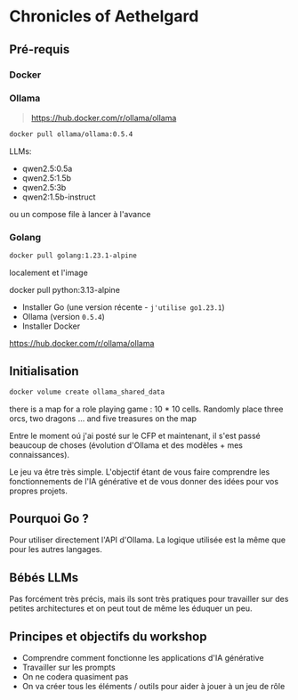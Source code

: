 # Chronicles of Aethelgard

## Pré-requis

### Docker

### Ollama
> https://hub.docker.com/r/ollama/ollama

```bash
docker pull ollama/ollama:0.5.4
```

LLMs:

- qwen2.5:0.5a
- qwen2.5:1.5b
- qwen2.5:3b
- qwen2:1.5b-instruct

ou un compose file à lancer à l'avance

### Golang

```bash
docker pull golang:1.23.1-alpine
```

localement et l'image

docker pull python:3.13-alpine

- Installer Go (une version récente - `j'utilise go1.23.1`) 
- Ollama (version `0.5.4`)
- Installer Docker



https://hub.docker.com/r/ollama/ollama


## Initialisation

```bash
docker volume create ollama_shared_data
```


there is a map for a role playing game : 10 * 10 cells. Randomly place three  orcs, two dragons
... and five treasures on the map

Entre le moment oú j'ai posté sur le CFP et maintenant, il s'est passé beaucoup de choses (évolution d'Ollama et des modèles + mes connaissances). 

Le jeu va être très simple. L'objectif étant de vous faire comprendre les fonctionnements de l'IA générative et de vous donner des idées pour vos propres projets.

## Pourquoi Go ?

Pour utiliser directement l'API d'Ollama.
La logique utilisée est la même que pour les autres langages.

## Bébés LLMs

Pas forcément très précis, mais ils sont très pratiques pour travailler sur des petites architectures et on peut tout de même les éduquer un peu.


## Principes et objectifs du workshop

- Comprendre comment fonctionne les applications d'IA générative
- Travailler sur les prompts
- On ne codera quasiment pas
- On va créer tous les éléments / outils pour aider à jouer à un jeu de rôle
